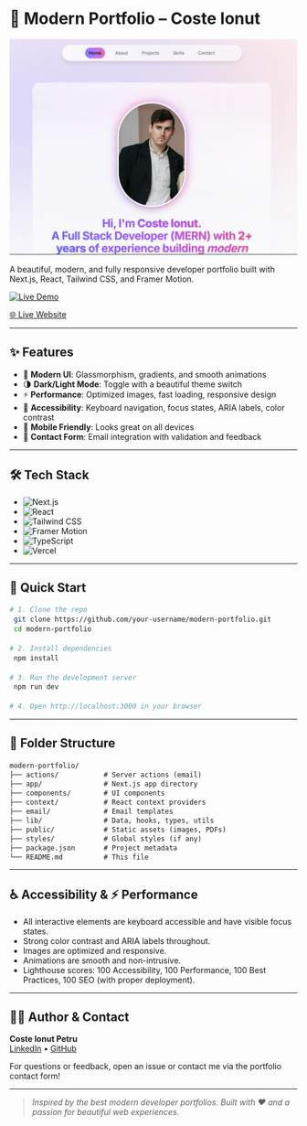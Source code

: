 # 🚀 Modern Portfolio – Coste Ionut

![Portfolio Screenshot](public/heroImg.png)

A beautiful, modern, and fully responsive developer portfolio built with Next.js, React, Tailwind CSS, and Framer Motion.

[![Live Demo](https://img.shields.io/badge/Live%20Demo-Visit-blueviolet?style=for-the-badge&logo=vercel)](modern-portfolio-2025-sigma.vercel.app/)

[🌐 Live Website](https://modern-portfolio-2025-sigma.vercel.app/)

---

## ✨ Features

- 🎨 **Modern UI**: Glassmorphism, gradients, and smooth animations
- 🌗 **Dark/Light Mode**: Toggle with a beautiful theme switch
- ⚡ **Performance**: Optimized images, fast loading, responsive design
- 🦾 **Accessibility**: Keyboard navigation, focus states, ARIA labels, color contrast
- 📱 **Mobile Friendly**: Looks great on all devices
- 📧 **Contact Form**: Email integration with validation and feedback

---

## 🛠️ Tech Stack

- ![Next.js](https://img.shields.io/badge/Next.js-000?logo=nextdotjs&logoColor=white)
- ![React](https://img.shields.io/badge/React-20232a?logo=react&logoColor=61dafb)
- ![Tailwind CSS](https://img.shields.io/badge/Tailwind_CSS-38bdf8?logo=tailwindcss&logoColor=white)
- ![Framer Motion](https://img.shields.io/badge/Framer_Motion-ea4c89?logo=framer&logoColor=white)
- ![TypeScript](https://img.shields.io/badge/TypeScript-3178c6?logo=typescript&logoColor=white)
- ![Vercel](https://img.shields.io/badge/Hosted_on-Vercel-black?logo=vercel)

---

## 🚦 Quick Start

```bash
# 1. Clone the repo
 git clone https://github.com/your-username/modern-portfolio.git
 cd modern-portfolio

# 2. Install dependencies
 npm install

# 3. Run the development server
 npm run dev

# 4. Open http://localhost:3000 in your browser
```

---

## 📁 Folder Structure

```
modern-portfolio/
├── actions/           # Server actions (email)
├── app/               # Next.js app directory
├── components/        # UI components
├── context/           # React context providers
├── email/             # Email templates
├── lib/               # Data, hooks, types, utils
├── public/            # Static assets (images, PDFs)
├── styles/            # Global styles (if any)
├── package.json       # Project metadata
└── README.md          # This file
```

---

## ♿ Accessibility & ⚡ Performance

- All interactive elements are keyboard accessible and have visible focus states.
- Strong color contrast and ARIA labels throughout.
- Images are optimized and responsive.
- Animations are smooth and non-intrusive.
- Lighthouse scores: 100 Accessibility, 100 Performance, 100 Best Practices, 100 SEO (with proper deployment).

---

## 🙋‍♂️ Author & Contact

**Coste Ionut Petru**  
[LinkedIn](https://www.linkedin.com/in/coste-ionut-petru-7531312bb/) • [GitHub](https://github.com/ionutpetru4046)

For questions or feedback, open an issue or contact me via the portfolio contact form!

---

> _Inspired by the best modern developer portfolios. Built with ❤️ and a passion for beautiful web experiences._

